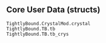 
## Core User Data (structs)

```@docs
TightlyBound.CrystalMod.crystal
TightlyBound.TB.tb
TightlyBound.TB.tb_crys
```